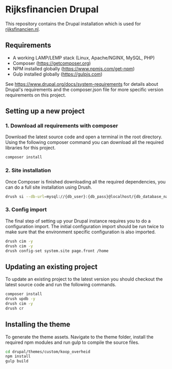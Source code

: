 # Rijksfinancien Drupal
This repository contains the Drupal installation which is used for
[rijksfinancien.nl](https://rijksfinancien.nl/).

## Requirements
- A working LAMP/LEMP stack (Linux, Apache/NGINX, MySQL, PHP)
- Composer (https://getcomposer.org)
- NPM installed globally (https://www.npmjs.com/get-npm)
- Gulp installed globally (https://gulpjs.com)

See https://www.drupal.org/docs/system-requirements for details about Drupal's
requirements and the composer.json file for more specific version requirements
on this project.

## Setting up a new project

### 1. Download all requirements with composer
Download the latest source code and open a terminal in the root directory. Using
the following composer command you can download all the required libraries for
this project.

```bash
composer install
```

### 2. Site installation
Once Composer is finished downloading all the required dependencies, you can
do a full site installation using Drush.

```bash
drush si --db-url=mysql://{db_user}:{db_pass}@localhost/{db_database_name} --account-name={username} --account-pass={user_pass}  --site-name='Data overheid'
```

### 3. Config import
The final step of setting up your Drupal instance requires you to do a
configuration import. The initial configuration import should be run twice to
make sure that the environment specific configuration is also imported.

```bash
drush cim -y
drush cim -y
drush config-set system.site page.front /home
```

## Updating an existing project
To update an existing project to the latest version you should checkout the
latest source code and run the following commands.

```bash
composer install
drush updb -y
drush cim -y
drush cr
```

## Installing the theme

To generate the theme assets. Navigate to the theme folder, install the required
npm modules and run gulp to compile the source files.

```bash
cd drupal/themes/custom/koop_overheid
npm install
gulp build
```
